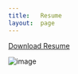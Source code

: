 ```yaml
---
title:   Resume
layout:  page
---
```

[Download Resume](https://gaviolajosh.github.io/blog/assets/_downloads/joshua-gaviola-resume.pdf)

![image](https://github.com/gaviolajosh/blog/assets/44041134/926dbcc2-d5c8-4eae-9742-955bad768451)


